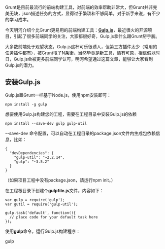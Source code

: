 Grunt是目前最流行的前端构建工具，对前端的效率帮助非常大，但Grunt并非完美无缺，json描述任务的方式，显得过于繁琐和不够简单，对于新手来说，有不少的学习成本。

今天明河介绍个比Grunt更易用的前端构建工具：**[Gulp.js][1]**，最近很火的开源项目，引起了很多前端同学的关注，大家都很好奇，Gulp.js拿什么跟Grunt掰手腕。

大多数前端处于观望状态，Gulp.js这杯可乐很诱人，但第三方插件太少（常用的任务插件都有），被Grunt甩了N条街，当然毕竟是新工具，情有可原，相信假以时日，Gulp.js会被更多前端同学认可，明河希望通过这篇文章，能够让大家看到Gulp.js的潜力。

## 安装Gulp.js

Gulp.js跟Grunt一样基于Node.js，使用npm安装即可：

    npm install -g gulp
    

想要使用Gulp.js构建您的工程，需要在工程目录中安装Gulp.js的依赖

    npm install --save-dev gulp gulp-util
    

--save-dev 命令配置，可以自动在工程目录的package.json文件内生成包依赖信息，比如：

    {
      "devDependencies": {
        "gulp-util": "~2.2.14",
        "gulp": "~3.5.2"
      }
    }

（如果项目工程中没有package.json，请运行npm init。）

在工程根目录下创建个**gulpfile.js**文件，内容如下：

    var gulp = require('gulp');
    var gutil = require('gulp-util');

    gulp.task('default', function(){
      // place code for your default task here
    });

使用**gulp**命令，运行Gulp.js构建程序：

   gulp





 [1]: http://gulpjs.com/